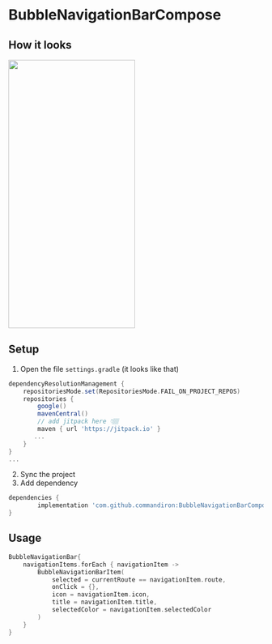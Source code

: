 # BubbleNavigationBarCompose

## How it looks

<img src="https://user-images.githubusercontent.com/50905347/178168860-a312f8bb-d179-48f1-9d8c-16026763d622.png" width="250" height="530">

## Setup
1. Open the file `settings.gradle` (it looks like that)
```groovy
dependencyResolutionManagement {
    repositoriesMode.set(RepositoriesMode.FAIL_ON_PROJECT_REPOS)
    repositories {
        google()
        mavenCentral()
        // add jitpack here 👇🏽
        maven { url 'https://jitpack.io' }
       ...
    }
} 
...
```
2. Sync the project
3. Add dependency
```groovy
dependencies {
        implementation 'com.github.commandiron:BubbleNavigationBarCompose:1.0'
}
```

## Usage
```kotlin  
BubbleNavigationBar{
    navigationItems.forEach { navigationItem ->
        BubbleNavigationBarItem(
            selected = currentRoute == navigationItem.route,
            onClick = {},
            icon = navigationItem.icon,
            title = navigationItem.title,
            selectedColor = navigationItem.selectedColor
        )
    }
}
```
